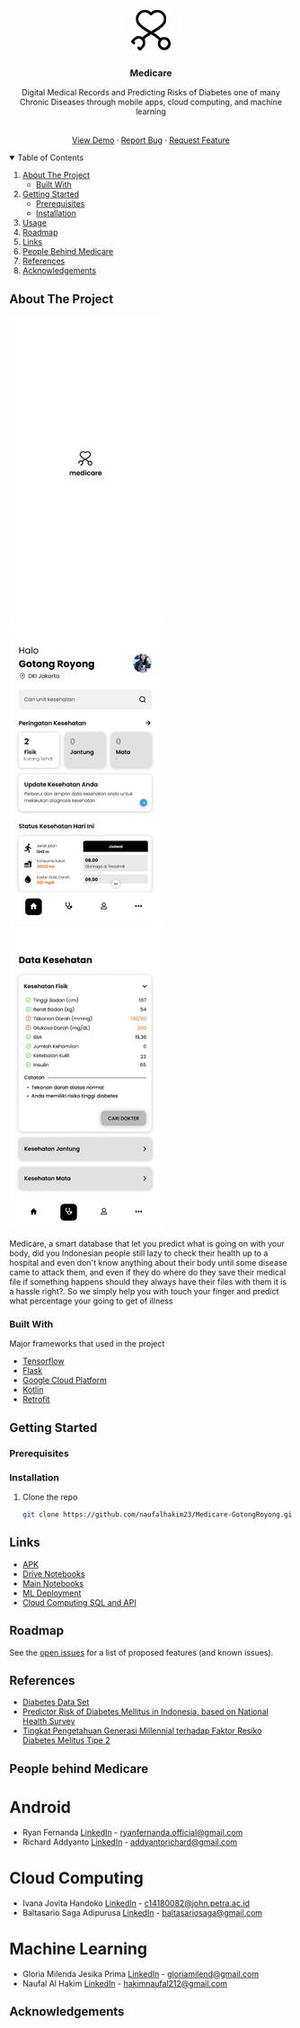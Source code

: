 <!-- PROJECT LOGO -->
<br />
<p align="center">
  <a href="https://github.com/naufalhakim23/Medicare-GotongRoyong">
    <img src="images/medicarelogo.png" alt="Logo" width="80" height="80">
  </a>

  <h3 align="center">Medicare</h3>

  <p align="center">
    Digital Medical Records and Predicting Risks of Diabetes one of many Chronic Diseases through mobile apps, cloud computing, and machine learning
    <br />
    <a href="https://github.com/naufalhakim23/Medicare-GotongRoyong">
    <br />
    <br />
    <a href="https://github.com/naufalhakim23/Medicare-GotongRoyong">View Demo</a>
    ·
    <a href="https://github.com/naufalhakim23/Medicare-GotongRoyong/issues">Report Bug</a>
    ·
    <a href="https://github.com/naufalhakim23/Medicare-GotongRoyong/issues">Request Feature</a>
  </p>
</p>



<!-- TABLE OF CONTENTS -->
<details open="open">
  <summary>Table of Contents</summary>
  <ol>
    <li>
      <a href="#about-the-project">About The Project</a>
      <ul>
        <li><a href="#built-with">Built With</a></li>
      </ul>
    </li>
    <li>
      <a href="#getting-started">Getting Started</a>
      <ul>
        <li><a href="#prerequisites">Prerequisites</a></li>
        <li><a href="#installation">Installation</a></li>
      </ul>
    </li>
    <li><a href="#usage">Usage</a></li>
    <li><a href="#roadmap">Roadmap</a></li>
    <li><a href="#links">Links</a></li>
    <li><a href="#people-behind-medicare">People Behind Medicare</a></li>
    <li><a href="#references">References</a></li>
    <li><a href="#acknowledgements">Acknowledgements</a></li>
  </ol>
</details>



<!-- ABOUT THE PROJECT -->
## About The Project
<p float="left">
  <img src="https://github.com/naufalhakim23/Medicare-GotongRoyong/blob/main/images/main_screen.jpeg" width="270" height="540">
  <img src="https://github.com/naufalhakim23/Medicare-GotongRoyong/blob/main/images/homescreen.jpeg" width="270" height="540">
  <img src="https://github.com/naufalhakim23/Medicare-GotongRoyong/blob/main/images/healthdata.jpeg" width="270" height="540">
</p>

Medicare, a smart database that let you predict what is going on with your body, did you Indonesian people still lazy to check their health up to a hospital and even don't know anything about their body until some disease came to attack them, and even if they do where do they save their medical file if something happens should they always have their files with them it is a hassle right?. So we simply help you with touch your finger and predict what percentage your going to get of illness

### Built With
Major frameworks that used in the project
* [Tensorflow](https://www.tensorflow.org/)
* [Flask](https://flask.palletsprojects.com/en/2.0.x/)
* [Google Cloud Platform](https://cloud.google.com/)
* [Kotlin](https://kotlinlang.org/)
* [Retrofit](https://square.github.io/retrofit/)



<!-- GETTING STARTED -->
## Getting Started


### Prerequisites



### Installation

1. Clone the repo
   ```sh
   git clone https://github.com/naufalhakim23/Medicare-GotongRoyong.git
   ```



<!-- USAGE EXAMPLES -->
## Links
* [APK](https://github.com/naufalhakim23/Medicare-GotongRoyong/releases)
* [Drive Notebooks](https://drive.google.com/drive/folders/1OemcLo7Qv2JrRlb7irSHoqL2dS73-nB2?usp=sharing)  
* [Main Notebooks](https://github.com/naufalhakim23/Medicare-GotongRoyong/blob/main/Machine%20Learning/main_project_medicare_v6.ipynb)
* [ML Deployment](https://github.com/naufalhakim23/Medicare-GotongRoyong/blob/main/Machine%20Learning/diabetes_server.py)
* [Cloud Computing SQL and API](https://github.com/naufalhakim23/Medicare-GotongRoyong/tree/main/Cloud%20Computing)




<!-- ROADMAP -->
## Roadmap

See the [open issues](https://github.com/naufalhakim23/Medicare-GotongRoyong/issues) for a list of proposed features (and known issues).



<!-- References -->
## References
* [Diabetes Data Set](https://www.kaggle.com/mathchi/diabetes-data-set/ )
* [Predictor Risk of Diabetes Mellitus in Indonesia, based on National Health Survey ](https://medic.upm.edu.my/upload/dokumen/2020011612061519_MJMHS_0230.pdf)
* [Tingkat Pengetahuan Generasi Millennial terhadap Faktor Resiko Diabetes Melitus Tipe 2](https://drive.google.com/file/d/1acqutY0NMTcgI9viY4_ofUkRL8wxu2_O/view?usp=sharing )

<!-- CONTACT -->
## People behind Medicare
# Android
* Ryan Fernanda [LinkedIn](https://www.linkedin.com/in/ryan-fernanda-820295199/) - ryanfernanda.official@gmail.com
* Richard Addyanto [LinkedIn](https://www.linkedin.com/in/richardaddyanto/) - addyantorichard@gmail.com
# Cloud Computing
* Ivana Jovita Handoko [LinkedIn](https://www.linkedin.com/in/ivana-handoko/) - c14180082@john.petra.ac.id
* Baltasario Saga Adipurusa [LinkedIn](https://www.linkedin.com/in/baltasario-saga-adipurusa-632b351b0/) - baltasariosaga@gmail.com
# Machine Learning
* Gloria Milenda Jesika Prima [LinkedIn](https://www.linkedin.com/in/gloriamilend/) - gloriamilend@gmail.com
* Naufal Al Hakim [LinkedIn](https://www.linkedin.com/in/naufal-al-hakim/) - hakimnaufal212@gmail.com


<!-- ACKNOWLEDGEMENTS -->
## Acknowledgements
